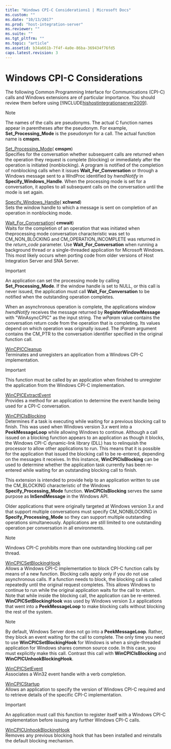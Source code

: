 ```yaml
---
title: "Windows CPI-C Considerations1 | Microsoft Docs"
ms.custom: ""
ms.date: "10/13/2017"
ms.prod: "host-integration-server"
ms.reviewer: ""
ms.suite: ""
ms.tgt_pltfrm: ""
ms.topic: "article"
ms.assetid: b34a661b-7f4f-4a0e-86ba-369434f76fd5
caps.latest.revision: 3
---
```

# Windows CPI-C Considerations
The following Common Programming Interface for Communications (CPI-C) calls and Windows extensions are of particular importance. You should review them before using [!INCLUDE[hishostintegrationserver2009](../core/includes/hishostintegrationserver2009-md.md)].  
  
> [!NOTE]
>  The names of the calls are pseudonyms. The actual C function names appear in parentheses after the pseudonym. For example, **Set_Processing_Mode** is the pseudonym for a call. The actual function name is **cmspm**.  
  
 [Set_Processing_Mode](../Topic/Set_Processing_Mode%20\(CPI-C\)1.md)( **cmspm**)  
 Specifies for the conversation whether subsequent calls are returned when the operation they request is complete (blocking) or immediately after the operation is initiated (nonblocking). A program is notified of the completion of nonblocking calls when it issues **Wait_For_Conversation** or through a Windows message sent to a WndProc identified by *hwndNotify* in **Specify_Windows_Handle**. When the processing mode is set for a conversation, it applies to all subsequent calls on the conversation until the mode is set again.  
  
 [Specify_Windows_Handle](../Topic/Specify_Windows_Handle%20\(CPI-C\)1.md)( **xchwnd**)  
 Sets the window handle to which a message is sent on completion of an operation in nonblocking mode.  
  
 [Wait_For_Conversation](../Topic/Wait_For_Conversation%20\(CPI-C\)2.md)( **cmwait**)  
 Waits for the completion of an operation that was initiated when theprocessing mode conversation characteristic was set to CM_NON_BLOCKING and CM_OPERATION_INCOMPLETE was returned in the *return_code* parameter. Use **Wait_For_Conversation** when running a background thread or a single-threaded application for Microsoft Windows. This most likely occurs when porting code from older versions of Host Integration Server and SNA Server.  
  
> [!IMPORTANT]
>  An application can set the processing mode by calling **Set_Processing_Mode**. If the window handle is set to NULL, or this call is never issued, the application must call **Wait_For_Conversation** to be notified when the outstanding operation completes.  
  
 When an asynchronous operation is complete, the applications window *hwndNotify* receives the message returned by **RegisterWindowMessage** with "WinAsyncCPIC" as the input string. The *wParam* value contains the conversation return code from the operation that is completing. Its values depend on which operation was originally issued. The *lParam* argument contains the CM_PTR to the conversation identifier specified in the original function call.  
  
 [WinCPICCleanup](../Topic/WinCPICCleanup1.md)  
 Terminates and unregisters an application from a Windows CPI-C implementation.  
  
> [!IMPORTANT]
>  This function must be called by an application when finished to unregister the application from the Windows CPI-C implementation.  
  
 [WinCPICExtractEvent](../Topic/WinCPICExtractEvent1.md)  
 Provides a method for an application to determine the event handle being used for a CPI-C conversation.  
  
 [WinCPICIsBlocking](../Topic/WinCPICIsBlocking2.md)  
 Determines if a task is executing while waiting for a previous blocking call to finish. This was used when Windows version 3.*x* went into a **PeekMessageLoop** while allowing Windows to continue. Although a call issued on a blocking function appears to an application as though it blocks, the Windows CPI-C dynamic-link library (DLL) has to relinquish the processor to allow other applications to run. This means that it is possible for the application that issued the blocking call to be re-entered, depending on the messages it receives. In this instance, **WinCPICIsBlocking** can be used to determine whether the application task currently has been re-entered while waiting for an outstanding blocking call to finish.  
  
 This extension is intended to provide help to an application written to use the CM_BLOCKING characteristic of the Windows **Specify_Processing_Mode** function. **WinCPICIsBlocking** serves the same purpose as **InSendMessage** in the Windows API.  
  
 Older applications that were originally targeted at Windows version 3.*x* and that support multiple conversations must specify CM_NONBLOCKING in **Specify_Processing_Mode** so they can support multiple outstanding operations simultaneously. Applications are still limited to one outstanding operation per conversation in all environments.  
  
> [!NOTE]
>  Windows CPI-C prohibits more than one outstanding blocking call per thread.  
  
 [WinCPICSetBlockingHook](../Topic/WinCPICSetBlockingHook1.md)  
 Allows a Windows CPI-C implementation to block CPI-C function calls by means of a new function. Blocking calls apply only if you do not use asynchronous calls. If a function needs to block, the blocking call is called repeatedly until the original request completes. This allows Windows to continue to run while the original application waits for the call to return. Note that while inside the blocking call, the application can be re-entered. **WinCPICSetBlockingHook** was used by Windows version 3.*x* applications that went into a **PeekMessageLoop** to make blocking calls without blocking the rest of the system.  
  
> [!NOTE]
>  By default, Windows Server does not go into a **PeekMessageLoop**. Rather, they block an event waiting for the call to complete. The only time you need to use **WinCPICSetBlockingHook** for Windows is when a single-threaded application for Windows shares common source code. In this case, you must explicitly make this call. Contrast this call with **WinCPICIsBlocking** and **WinCPICUnhookBlockingHook**.  
  
 [WinCPICSetEvent](../Topic/WinCPICSetEvent2.md)  
 Associates a Win32 event handle with a verb completion.  
  
 [WinCPICStartup](../Topic/WinCPICStartup1.md)  
 Allows an application to specify the version of Windows CPI-C required and to retrieve details of the specific CPI-C implementation.  
  
> [!IMPORTANT]
>  An application must call this function to register itself with a Windows CPI-C implementation before issuing any further Windows CPI-C calls.  
  
 [WinCPICUnhookBlockingHook](../Topic/WinCPICUnhookBlockingHook1.md)  
 Removes any previous blocking hook that has been installed and reinstalls the default blocking mechanism.